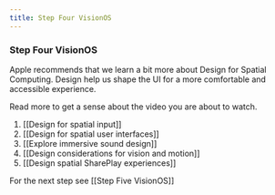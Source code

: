 ```yaml
---
title: Step Four VisionOS
---
```


### Step Four VisionOS

Apple recommends that we learn a bit more about Design for Spatial Computing. Design help us shape the UI for a more comfortable and accessible experience. 

Read more to get a sense about the video you are about to watch. 
1. [[Design for spatial input]]
2. [[Design for spatial user interfaces]]
3. [[Explore immersive sound design]]
4. [[Design considerations for vision and motion]]
5. [[Design spatial SharePlay experiences]]

For the next step see [[Step Five VisionOS]]
